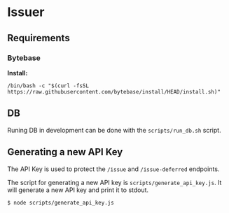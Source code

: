 # Issuer

## Requirements

### Bytebase

**Install:**

`/bin/bash -c "$(curl -fsSL https://raw.githubusercontent.com/bytebase/install/HEAD/install.sh)"`

## DB

Runing DB in development can be done with the `scripts/run_db.sh` script.

## Generating a new API Key

The API Key is used to protect the `/issue` and `/issue-deferred` endpoints.

The script for generating a new API key is `scripts/generate_api_key.js`. It will generate a new API key and print it to stdout.

```sh
$ node scripts/generate_api_key.js
```

